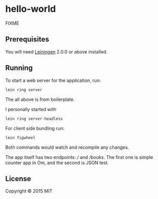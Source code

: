 # hello-world

FIXME

## Prerequisites

You will need [Leiningen][] 2.0.0 or above installed.

[leiningen]: https://github.com/technomancy/leiningen

## Running

To start a web server for the application, run:

    lein ring server

The all above is from boilerplate.

I personally started with
```
lein ring server-headless
```

For client side bundling run:
```
lein figwheel
```

Both commands would watch and recompile any changes.

The app itself has two endpoints: */* and */books*.
The first one is simple counter app in Om, and the second is JSON test.

## License

Copyright © 2015 MIT
